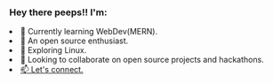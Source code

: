 <p align=left>
  <h3>Hey there peeps!! I'm:</h3>
  <li> 🌱 Currently learning WebDev(MERN).</li>
  <li> 🫰 An open source enthusiast.</li>
  <li> 🧭 Exploring Linux.</li>
  <li> 👯 Looking to collaborate on open source projects and hackathons.</li>
  <li> <a href= "https://linktr.ee/RupalRastogi">📫 Let's connect.</a> </li>
  <p>&nbsp</p>

</p>
